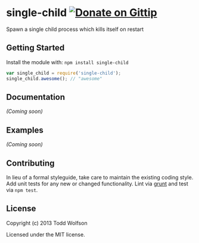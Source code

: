 # single-child [![Donate on Gittip](http://badgr.co/gittip/twolfson.png)](https://www.gittip.com/twolfson/)

Spawn a single child process which kills itself on restart

## Getting Started
Install the module with: `npm install single-child`

```javascript
var single_child = require('single-child');
single_child.awesome(); // "awesome"
```

## Documentation
_(Coming soon)_

## Examples
_(Coming soon)_

## Contributing
In lieu of a formal styleguide, take care to maintain the existing coding style. Add unit tests for any new or changed functionality. Lint via [grunt](https://github.com/gruntjs/grunt) and test via `npm test`.

## License
Copyright (c) 2013 Todd Wolfson

Licensed under the MIT license.

